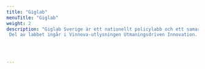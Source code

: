 ```yaml
---
title: "Giglab"
menuTitle: "Giglab"
weight: 2
description: "Giglab Sverige är ett nationellt policylabb och ett samarbete mellan JobTech Development, Arbetsförmedlingen, Skatteverket, Coompanion och Handelshögskolan tillsammans med SVID, Stiftelsen Svensk Industridesign och svenska Labbnätverket
 Del av labbet ingår i Vinnova-utlysningen Utmaningsdriven Innovation. Ambitionen är att tillsammans verka för en hållbar framväxt av gigekonomin i Sverige."



  
---
```



 

